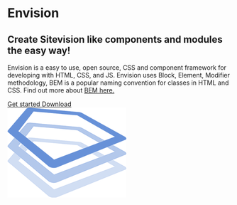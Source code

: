 <main>
   <div class="env-d--flex env-justify-content--center sv-home__content">
      <div class="env-p-around--xxx-large sv-home__item">
         <h1 class="sv-home__title env-m-bottom--xxx-small">
            Envision
         </h1>
         <h2 class="sv-home__subheader">
            Create Sitevision like components and modules the easy way!
         </h2>
         <p class="env-p-top--large sv-home__text env-m-bottom--large">
            Envision is a easy to use, open source, CSS and component framework 
            for developing with HTML, CSS, and JS. Envision uses Block, Element, 
            Modifier methodology, BEM is a popular naming convention for classes 
            in HTML and CSS. Find out more about <a href="https://en.bem.info/methodology/quick-start/">BEM here.</a>
         </p>
         <div class="env-p-top--large env-m-bottom--xxx-large">
            <a class="env-button sv-home-button__size env-button--primary env-m-right--x-small env-color--lightest" href="/getting-started/introduction/">
               Get started
            </a>
            <a class="env-button sv-home-button__size env-button--link env-border" href="https://github.com/sitevision/envision/archive/master.zip">
               Download
            </a>
         </div>
      </div>
      <div class="env-p-around--xxx-large sv-home__item sv-home__env-logo">
         <img class="env-image" src="/images/envision_logo.png" alt="">
      </div>
   </div>
</main>
